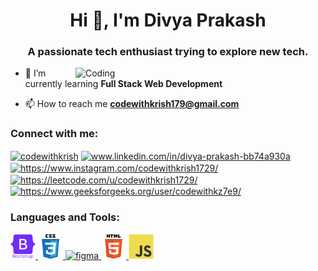 <h1 align="center">Hi 👋, I'm Divya Prakash</h1>
<h3 align="center">A passionate tech enthusiast trying to explore new tech.</h3>
<img align="right" alt="Coding" width="400" src="https://i.pinimg.com/originals/e4/26/70/e426702edf874b181aced1e2fa5c6cde.gif">

- 🌱 I’m currently learning **Full Stack Web Development**

- 📫 How to reach me **codewithkrish179@gmail.com**

<h3 align="left">Connect with me:</h3>
<p align="left">
<a href="https://twitter.com/codewithkrish" target="blank"><img align="center" src="https://raw.githubusercontent.com/rahuldkjain/github-profile-readme-generator/master/src/images/icons/Social/twitter.svg" alt="codewithkrish" height="30" width="40" /></a>
<a href="https://linkedin.com/in/www.linkedin.com/in/divya-prakash-bb74a930a" target="blank"><img align="center" src="https://raw.githubusercontent.com/rahuldkjain/github-profile-readme-generator/master/src/images/icons/Social/linked-in-alt.svg" alt="www.linkedin.com/in/divya-prakash-bb74a930a" height="30" width="40" /></a>
<a href="https://instagram.com/https://www.instagram.com/codewithkrish1729/" target="blank"><img align="center" src="https://raw.githubusercontent.com/rahuldkjain/github-profile-readme-generator/master/src/images/icons/Social/instagram.svg" alt="https://www.instagram.com/codewithkrish1729/" height="30" width="40" /></a>
<a href="https://www.leetcode.com/https://leetcode.com/u/codewithkrish1729/" target="blank"><img align="center" src="https://raw.githubusercontent.com/rahuldkjain/github-profile-readme-generator/master/src/images/icons/Social/leet-code.svg" alt="https://leetcode.com/u/codewithkrish1729/" height="30" width="40" /></a>
<a href="https://auth.geeksforgeeks.org/user/https://www.geeksforgeeks.org/user/codewithkz7e9/" target="blank"><img align="center" src="https://raw.githubusercontent.com/rahuldkjain/github-profile-readme-generator/master/src/images/icons/Social/geeks-for-geeks.svg" alt="https://www.geeksforgeeks.org/user/codewithkz7e9/" height="30" width="40" /></a>
</p>

<h3 align="left">Languages and Tools:</h3>
<p align="left"> <a href="https://getbootstrap.com" target="_blank" rel="noreferrer"> <img src="https://raw.githubusercontent.com/devicons/devicon/master/icons/bootstrap/bootstrap-plain-wordmark.svg" alt="bootstrap" width="40" height="40"/> </a> <a href="https://www.w3schools.com/css/" target="_blank" rel="noreferrer"> <img src="https://raw.githubusercontent.com/devicons/devicon/master/icons/css3/css3-original-wordmark.svg" alt="css3" width="40" height="40"/> </a> <a href="https://www.figma.com/" target="_blank" rel="noreferrer"> <img src="https://www.vectorlogo.zone/logos/figma/figma-icon.svg" alt="figma" width="40" height="40"/> </a> <a href="https://www.w3.org/html/" target="_blank" rel="noreferrer"> <img src="https://raw.githubusercontent.com/devicons/devicon/master/icons/html5/html5-original-wordmark.svg" alt="html5" width="40" height="40"/> </a> <a href="https://developer.mozilla.org/en-US/docs/Web/JavaScript" target="_blank" rel="noreferrer"> <img src="https://raw.githubusercontent.com/devicons/devicon/master/icons/javascript/javascript-original.svg" alt="javascript" width="40" height="40"/> </a> </p>

